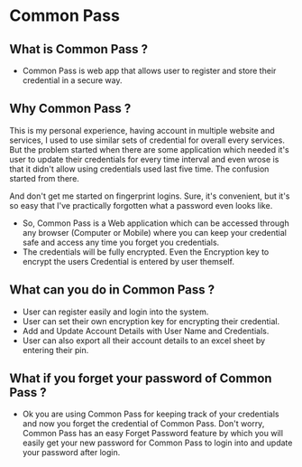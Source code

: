 # Common Pass 
## What is Common Pass ?
- Common Pass is web app that allows user to register and store their credential in a secure way.


## Why Common Pass ?
This is my personal experience, having account in multiple website and services, I used to use similar sets of credential for overall every services. But the problem started when there are some application which needed it's user to update their credentials for every time interval and even wrose is that it didn't allow using credentials used last five time. The confusion started from there.
  
 And don't get me started on fingerprint logins. Sure, it's convenient, but it's so easy that I've practically forgotten what a password even looks like.
  
- So, Common Pass is a Web application which can be accessed through any browser (Computer or Mobile) where you can keep your credential safe and access any time you forget you credentials.
- The credentials will be fully encrypted. Even the Encryption key to encrypt the users Credential is entered by user themself.

## What can you do in Common Pass ?
- User can register easily and login into the system.
- User can set their own encryption key for encrypting their credential.
- Add and Update Account Details with User Name and Credentials.
- User can also export all their account details to an excel sheet by entering their pin.

## What if you forget your password of Common Pass ?
- Ok you are using Common Pass for keeping track of your credentials and now you forget the credential of Common Pass. Don't worry, Common Pass has an easy Forget Password feature by which you will easily get your new password for Common Pass to login into and update your password after login.
